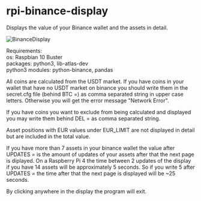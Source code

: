 # rpi-binance-display
Displays the value of your Binance wallet and the assets in detail.

![BinanceDisplay](https://user-images.githubusercontent.com/84155543/118524970-ffa83080-b73e-11eb-8066-4b5ecd947da6.jpg)

Requirements:     
   os: Raspbian 10 Buster   
   packages: python3, lib-atlas-dev   
   python3 modules: python-binance, pandas   


All coins are calculated from the USDT market.
If you have coins in your wallet that have no USDT 
market on binance you should write them in the
secret.cfg file (behind BTC =) as comma separated 
string in upper case letters. Otherwise you will get
the error message "Network Error".   
   
If you have coins you want to exclude from being
calculated and displayed you may write them behind
DEL = as comma separated string.

Asset positions with EUR values under EUR_LIMIT
are not displayed in detail but are included
in the total value.

If you have more than 7 assets in your binance wallet
the value after UPDATES = is the amount of updates
of your assets after that the next page is diplayed.
On a Raspberry Pi 4 the time between 2 updates of the
display if you have 14 assets will be approximately
5 seconds. So if you write 5 after UPDATES = the time
after that the next page is displayed will 
be ~25 seconds.

By clicking anywhere in the display the program
will exit.
